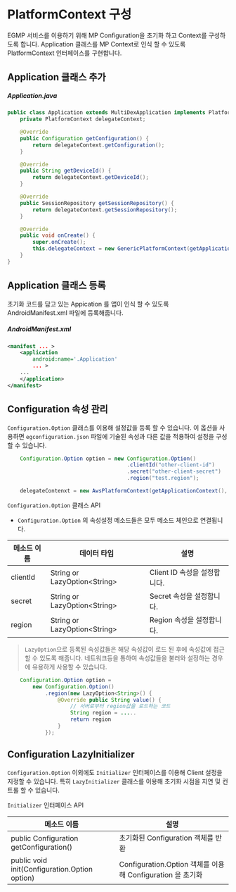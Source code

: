 # PlatformContext 구성

EGMP 서비스를 이용하기 위해 MP Configuration을 초기화 하고 Context를 구성하도록 합니다.
Application 클래스를 MP Context로 인식 할 수 있도록 PlatformContext 인터페이스를 구현합니다.


## Application 클래스 추가

##### Application.java
```java
public class Application extends MultiDexApplication implements PlatformContext {
    private PlatformContext delegateContext;

    @Override
    public Configuration getConfiguration() {
        return delegateContext.getConfiguration();
    }

    @Override
    public String getDeviceId() {
        return delegateContext.getDeviceId();
    }

    @Override
    public SessionRepository getSessionRepository() {
        return delegateContext.getSessionRepository();
    }

    @Override
    public void onCreate() {
        super.onCreate();
        this.delegateContext = new GenericPlatformContext(getApplicationContext());
    }
}
```

## Application 클래스 등록

초기화 코드를 담고 있는 Appication 를 앱이 인식 할 수 있도록 AndroidManifest.xml 파일에 등록해줍니다.


##### AndroidManifest.xml
```xml
<manifest ... >
    <application
        android:name='.Application'
        ... >
    ...
    </application>
</manifest>
```

## Configuration 속성 관리

`Configuration.Option`  클래스를 이용해 설정값을 등록 할 수 있습니다. 이 옵션을 사용하면 `egconfiguration.json` 파일에 기술된 속성과 다른 값을 적용하여 설정을 구성 할 수 있습니다.

```java
    Configuration.Option option = new Configuration.Option()
                                      .clientId("other-client-id")
                                      .secret("other-client-secret")
                                      .region("test.region");

    delegateContenxt = new AwsPlatformContext(getApplicationContext(), option);
```

`Configuration.Option` 클래스 API
 * `Configuration.Option` 의 속성설정 메소드들은 모두 메소드 체인으로 연결됩니다.

메소드 이름 | 데이터 타입 |  설명
----------|--------------------------|------------------------
clientId    | String or LazyOption\<String> | Client ID 속성을 설정합니다.
secret      | String or LazyOption\<String> | Secret 속성을 설정합니다.
region      | String or LazyOption\<String> | Region 속성을 설정합니다.

> `LazyOption`으로 등록된 속성값들은 해당 속성값이 로드 된 후에 속성값에 접근 할 수 있도록 해줍니다. 네트워크등을 통하여 속성값들을 불러와 설정하는 경우에 유용하게 사용할 수 있습니다.

```java
    Configuration.Option option =
        new Configuration.Option()
            .region(new LazyOption<String>() { 
                @Override public String value() { 
                    // 서버로부터 region값을 로드하는 코드 
                    String region = ..... 
                    return region 
                }
            });
```

## Configuration LazyInitializer

`Configuration.Option` 이외에도 `Initializer` 인터페이스를 이용해 Client 설정을 지정할 수 있습니다.
특히 `LazyInitializer` 클래스를 이용해 초기화 시점을 지연 및 컨트롤 할 수 있습니다.

`Initializer` 인터페이스 API

메소드 이름 | 설명
------------|----------
public Configuration getConfiguration() | 초기화된 Configuration 객체를 반환
public void init(Configuration.Option option) | Configuration.Option 객체를 이용해 Configuration 을 초기화
